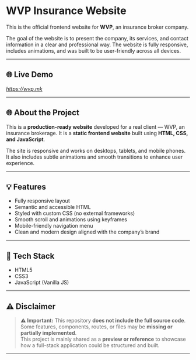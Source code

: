 # WVP Insurance Website

This is the official frontend website for **WVP**, an insurance broker company.

The goal of the website is to present the company, its services, and contact information in a clear and professional way. The website is fully responsive, includes animations, and was built to be user-friendly across all devices.

---

## 🌐 Live Demo

*https://wvp.mk*

---

## 🌐 About the Project

This is a **production-ready website** developed for a real client — WVP, an insurance brokerage. It is a **static frontend website** built using **HTML, CSS, and JavaScript**.

The site is responsive and works on desktops, tablets, and mobile phones. It also includes subtle animations and smooth transitions to enhance user experience.

---

## 💡 Features

- Fully responsive layout  
- Semantic and accessible HTML  
- Styled with custom CSS (no external frameworks)  
- Smooth scroll and animations using keyframes  
- Mobile-friendly navigation menu  
- Clean and modern design aligned with the company’s brand  

---

## 🧰 Tech Stack

- HTML5  
- CSS3  
- JavaScript (Vanilla JS)  

---

## ⚠️ Disclaimer

> **⚠️ Important:** This repository **does not include the full source code**. Some features, components, routes, or files may be **missing or partially implemented**.  
> This project is mainly shared as a **preview or reference** to showcase how a full-stack application could be structured and built.

---
